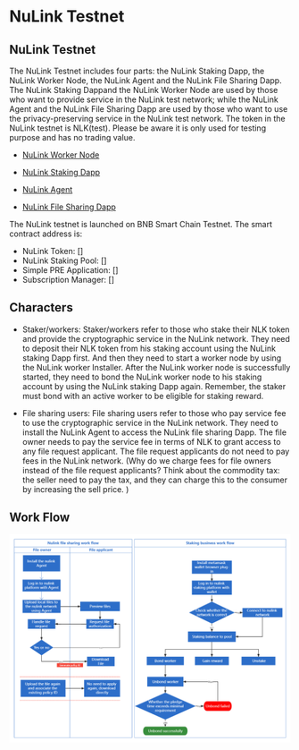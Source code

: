 # NuLink Testnet

## NuLink Testnet

The NuLink Testnet includes four parts: the NuLink Staking Dapp, the NuLink Worker Node, the NuLink Agent and the NuLink File Sharing Dapp. The NuLink Staking Dappand the  NuLink Worker Node are used by those who want to provide service in the NuLink test network; while the NuLink Agent and the NuLink File Sharing Dapp are used by those who want to use the privacy-preserving service in the NuLink test network. The token in the NuLink testnet is NLK(test). Please be aware it is only used for testing purpose and has no trading value. 

* [NuLink Worker Node](nulink_worker.md) 

* [NuLink Staking Dapp](staking_Dapp.md)

* [NuLink Agent](nulink_agent.md)

* [NuLink File Sharing Dapp](file_sharing_Dapp.md)

The NuLink testnet is launched on BNB Smart Chain Testnet. The smart contract address is:

* NuLink Token: []
* NuLink Staking Pool: []
* Simple PRE Application: []
* Subscription Manager: []

## Characters

* Staker/workers: Staker/workers refer to those  who stake their NLK token and provide the cryptographic service in the NuLink network. They need to deposit  their NLK token from his staking account using the NuLink staking Dapp first. And then they need to start a worker node by using the NuLink worker Installer. After the NuLink worker node is successfully started, they need to bond the NuLink worker node to his staking account by using the NuLink staking Dapp again. Remember, the staker must bond with an active worker to be eligible for staking reward.

* File sharing users: File sharing users refer to those who pay service fee to use the cryptographic service in the NuLink network. They need to install the NuLink Agent to access the NuLink file sharing Dapp. The file owner needs to pay the service fee in terms of NLK to grant access to any file request applicant. The file request applicants do not need to pay fees in the NuLink network. (Why do we charge fees for file owners instead of the file request applicants? Think about the commodity tax: the seller need to pay the tax, and they can charge this to the consumer by increasing the sell price. ) 

## Work Flow

![image](../miscellaneous/img/workflow.png)

